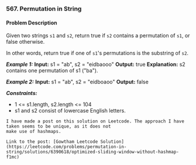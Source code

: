 ### 567. Permutation in String
 
#### Problem Description 
Given two strings `s1` and `s2`, return true if `s2` contains a permutation of `s1`, or false otherwise.

In other words, return true if one of `s1`'s permutations is the substring of `s2`.

***Example 1:*** 
**Input:**  s1 = "ab", s2 = "eidbaooo"
**Output:**  true
**Explanation:** s2 contains one permutation of s1 ("ba").

***Example 2:*** 
**Input:**  s1 = "ab", s2 = "eidboaoo"
**Output:**  false
 
***Constraints:*** 
- 1 <= s1.length, s2.length <= 104
- s1 and s2 consist of lowercase English letters.

```Text[]
I have made a post on this solution on Leetcode. The approach I have taken seems to be unique, as it does not 
make use of hashmaps. 

Link to the post: [Gowtham Leetcode Solution] (https://leetcode.com/problems/permutation-in-string/solutions/6390618/optimized-sliding-window-without-hashmap-f1mc)
```